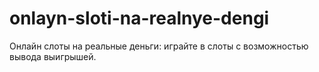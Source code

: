 # onlayn-sloti-na-realnye-dengi
Онлайн слоты на реальные деньги: играйте в слоты с возможностью вывода выигрышей.
